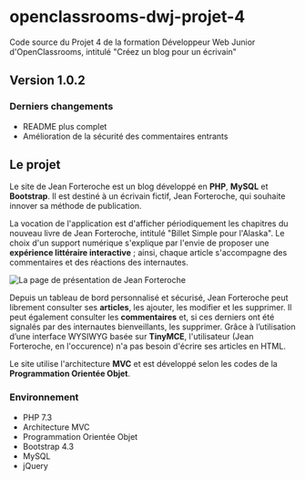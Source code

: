 # openclassrooms-dwj-projet-4
Code source du Projet 4 de la formation Développeur Web Junior d'OpenClassrooms, intitulé "Créez un blog pour un écrivain"

## Version 1.0.2

### Derniers changements
* README plus complet
* Amélioration de la sécurité des commentaires entrants

## Le projet

Le site de Jean Forteroche est un blog développé en **PHP**, **MySQL** et **Bootstrap**.
Il est destiné à un écrivain fictif, Jean Forteroche, qui souhaite innover sa méthode de publication.

La vocation de l'application est d'afficher périodiquement les chapitres du nouveau livre de Jean Forteroche, intitulé "Billet Simple pour l'Alaska". Le choix d'un support numérique s'explique par l'envie de proposer une **expérience littéraire interactive** ; ainsi, chaque article s'accompagne des commentaires et des réactions des internautes.

![La page de présentation de Jean Forteroche](https://www.pablobuisson.fr/wp-content/uploads/2019/06/creation-blog-php-2-768x480.png)

Depuis un tableau de bord personnalisé et sécurisé, Jean Forteroche peut librement consulter ses **articles**, les ajouter, les modifier et les supprimer. Il peut également consulter les **commentaires** et, si ces derniers ont été signalés par des internautes bienveillants, les supprimer. 
Grâce à l’utilisation d’une interface WYSIWYG basée sur **TinyMCE**, l'utilisateur (Jean Forteroche, en l'occurence) n'a pas besoin d'écrire ses articles en HTML.

Le site utilise l'architecture **MVC** et est développé selon les codes de la **Programmation Orientée Objet**.

### Environnement
* PHP 7.3
* Architecture MVC
* Programmation Orientée Objet
* Bootstrap 4.3
* MySQL
* jQuery